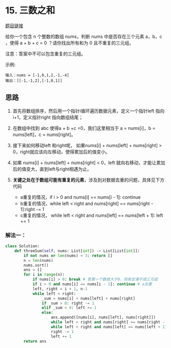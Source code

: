 # 15. 三数之和

[题目链接](https://leetcode-cn.com/problems/3sum/)

给你一个包含 n 个整数的数组 nums，判断 nums 中是否存在三个元素 a，b，c ，使得 a + b + c = 0 ？请你找出所有和为 0 且不重复的三元组。

注意：答案中不可以包含重复的三元组。

示例:
```
输入：nums = [-1,0,1,2,-1,-4]
输出：[[-1,-1,2],[-1,0,1]]
```

## 思路
1. 首先将数组排序，然后用一个指针i循环遍历数据元素，定义一个指针left 指向i+1，定义指针right 指向数组结尾；

2. 在数组中找到 abc 使得a + b +c =0，我们这里相当于 a = nums[i]，b = nums[left]，c = nums[right]。

3. 接下来如何移动left 和right呢， 如果nums[i] + nums[left] + nums[right] > 0，right就应该向左移动，使得累加后的值变小。

4. 如果 nums[i] + nums[left] + nums[right] < 0，left 就向右移动，才能让累加后的值变大，直到left与right相遇为止。

5. **关键之处在于数组可能有重复的元素**，涉及到对数据去重的问题，具体见下方代码
    * a重复的情况，if i > 0 and nums[i] == nums[i - 1]: continue
    * b重复的情况，while left < right and nums[right] == nums[right - 1]:right -= 1
    * c重复的情况， while left < right and nums[left] == nums[left + 1]: left += 1
### 解法一：

```python
class Solution:
    def threeSum(self, nums: List[int]) -> List[List[int]]:
        if not nums or len(nums) < 3: return []
        n = len(nums)
        nums.sort()
        ans = []
        for i in range(n):
            if nums[i] > 0: break # 若第一个数就大于0，则肯定凑不成三元组
            if i > 0 and nums[i] == nums[i - 1]: continue # a去重
            left, right = i + 1, n-1
            while left < right:
                _sum = nums[i] + nums[left] + nums[right]
                if _sum > 0: right -= 1
                elif _sum < 0: left += 1
                else:
                    ans.append([nums[i], nums[left], nums[right]])
                    while left < right and nums[right] == nums[right - 1]:right -= 1 # b去重
                    while left < right and nums[left] == nums[left + 1]: left += 1 # c去重
                    right -= 1
                    left += 1
        return ans
```

